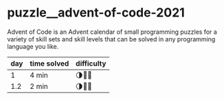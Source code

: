 # puzzle__advent-of-code-2021
Advent of Code is an Advent calendar of small programming puzzles for a variety of skill sets and skill levels that can be solved in any programming language you like.


| day | time solved | difficulty |
| --- | ----------- | ---------- |
| 1   | 4 min       | 🌗🌚🌚        |
| 1.2 | 2 min       | 🌗🌚🌚        |